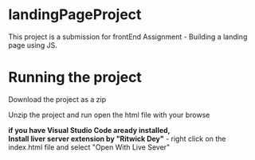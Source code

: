 # landingPageProject
This project is a submission for frontEnd Assignment - Building a landing page using JS.
<h1>Running the project</h1>
<p>Download the project as a zip</p>
<p>Unzip the project and run open the html file with your browse</p>
<p><b>if you have Visual Studio Code aready installed,<br>Install liver server extension by "Ritwick Dey"</b> - right click on the index.html file and select "Open With Live Sever"</p>
